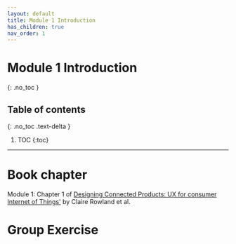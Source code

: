 ```yaml
---
layout: default
title: Module 1 Introduction
has_children: true
nav_order: 1
---
```


# Module 1 Introduction
{: .no_toc }

## Table of contents
{: .no_toc .text-delta }

1. TOC
{:toc}

---


# Book chapter

Module 1: Chapter 1 of&nbsp;<a target="_blank" href="https://tudelft.on.worldcat.org/search?queryString=designing+connected+products#/oclc/909772560" rel="noopener">Designing Connected Products: UX for consumer Internet of Things'</a>&nbsp;by Claire Rowland et al.

# Group Exercise